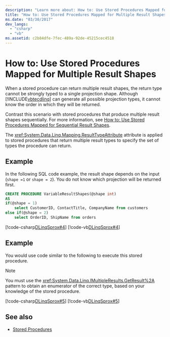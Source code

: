 ```yaml
---
description: "Learn more about: How to: Use Stored Procedures Mapped for Multiple Result Shapes"
title: "How to: Use Stored Procedures Mapped for Multiple Result Shapes"
ms.date: "03/30/2017"
dev_langs: 
  - "csharp"
  - "vb"
ms.assetid: c2b84dfe-7fec-489a-92de-45215cec4518
---
```

# How to: Use Stored Procedures Mapped for Multiple Result Shapes

When a stored procedure can return multiple result shapes, the return type cannot be strongly typed to a single projection shape. Although [!INCLUDE[vbtecdlinq](../../../../../../includes/vbtecdlinq-md.md)] can generate all possible projection types, it cannot know the order in which they will be returned.  
  
 Contrast this scenario with stored procedures that produce multiple result shapes sequentially. For more information, see [How to: Use Stored Procedures Mapped for Sequential Result Shapes](how-to-use-stored-procedures-mapped-for-sequential-result-shapes.md).  
  
 The <xref:System.Data.Linq.Mapping.ResultTypeAttribute> attribute is applied to stored procedures that return multiple result types to specify the set of types the procedure can return.  
  
## Example  

 In the following SQL code example, the result shape depends on the input (`shape =1` or `shape = 2`). You do not know which projection will be returned first.  
  
``` sql
CREATE PROCEDURE VariableResultShapes(@shape int)  
AS  
if(@shape = 1)  
    select CustomerID, ContactTitle, CompanyName from customers  
else if(@shape = 2)  
    select OrderID, ShipName from orders  
```  
  
 [!code-csharp[DLinqSprox#4](../../../../../../samples/snippets/csharp/VS_Snippets_Data/DLinqSprox/cs/northwind-sprox.cs#4)]
 [!code-vb[DLinqSprox#4](../../../../../../samples/snippets/visualbasic/VS_Snippets_Data/DLinqSprox/vb/northwind-sprox.vb#4)]  
  
## Example  

 You would use code similar to the following to execute this stored procedure.  
  
> [!NOTE]
> You must use the <xref:System.Data.Linq.IMultipleResults.GetResult%2A> pattern to obtain an enumerator of the correct type, based on your knowledge of the stored procedure.  
  
 [!code-csharp[DLinqSprox#5](../../../../../../samples/snippets/csharp/VS_Snippets_Data/DLinqSprox/cs/Program.cs#5)]
 [!code-vb[DLinqSprox#5](../../../../../../samples/snippets/visualbasic/VS_Snippets_Data/DLinqSprox/vb/Module1.vb#5)]  
  
## See also

- [Stored Procedures](stored-procedures.md)
